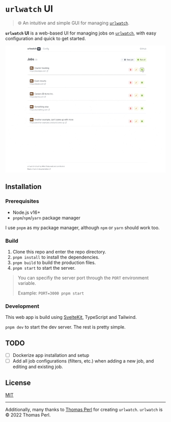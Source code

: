 # `urlwatch` UI

> 🌐 An intuitive and simple GUI for managing [`urlwatch`](https://github.com/thp/urlwatch).

**`urlwatch` UI** is a web-based UI for managing jobs on [`urlwatch`](https://github.com/thp/urlwatch), with easy configuration and quick to get started.

<p align="center">
  <img height="400" src="assets/demo.gif">
</p>

## Installation

### Prerequisites

- Node.js v16+
- `pnpm`/`npm`/`yarn` package manager

I use `pnpm` as my package manager, although `npm` or `yarn` should work too.

### Build

1. Clone this repo and enter the repo directory.
2. `pnpm install` to install the dependencies.
3. `pnpm build` to build the production files.
4. `pnpm start` to start the server.

> You can specifiy the server port through the `PORT` environment variable.
>
> Example: `PORT=3000 pnpm start`

### Development

This web app is build using [SvelteKit](https://kit.svelte.dev/), TypeScript and Tailwind.

`pnpm dev` to start the dev server. The rest is pretty simple.

## TODO

- [ ] Dockerize app installation and setup
- [ ] Add all job configurations (filters, etc.) when adding a new job, and editing and existing job.

## License

[MIT](LICENSE)

---

Additionally, many thanks to [Thomas Perl](https://github.com/thp) for creating `urlwatch`. `urlwatch` is © 2022 Thomas Perl.
